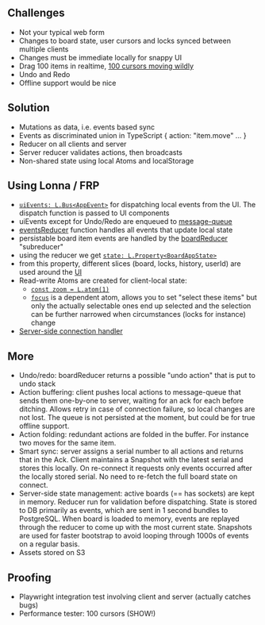 ## Challenges

-   Not your typical web form
-   Changes to board state, user cursors and locks synced between multiple clients
-   Changes must be immediate locally for snappy UI
-   Drag 100 items in realtime, [100 cursors moving wildly](https://youtu.be/TRT9w5c0Rp0)
-   Undo and Redo
-   Offline support would be nice

## Solution

-   Mutations as data, i.e. events based sync
-   Events as discriminated union in TypeScript { action: "item.move" ... }
-   Reducer on all clients and server
-   Server reducer validates actions, then broadcasts
-   Non-shared state using local Atoms and localStorage

## Using Lonna / FRP

-   [`uiEvents: L.Bus<AppEvent>`](https://github.com/raimohanska/r-board/blob/master/frontend/src/store/board-store.ts#L45) for dispatching local events from the UI. The dispatch function is passed to UI components
-   uiEvents except for Undo/Redo are enqueued to [message-queue](https://github.com/raimohanska/r-board/blob/master/frontend/src/store/message-queue.ts)
-   [eventsReducer](https://github.com/raimohanska/r-board/blob/master/frontend/src/store/board-store.ts#L96) function handles all events that update local state
-   persistable board item events are handled by the [boardReducer](https://github.com/raimohanska/r-board/blob/master/common/src/board-reducer.ts) "subreducer"
-   using the reducer we get [`state: L.Property<BoardAppState>`](https://github.com/raimohanska/r-board/blob/master/frontend/src/store/board-store.ts#L180)
-   from this property, different slices (board, locks, history, userId) are used around the [UI](https://github.com/raimohanska/r-board/blob/master/frontend/src/board/BoardView.tsx#L56)
-   Read-write Atoms are created for client-local state:
    -   [`const zoom = L.atom(1)`](https://github.com/raimohanska/r-board/blob/master/frontend/src/board/BoardView.tsx#L61)
    -   [`focus`](https://github.com/raimohanska/r-board/blob/master/frontend/src/board/BoardView.tsx#L70) is a dependent atom, allows you to set "select these items" but only the actually selectable ones end up selected and the selection can be further narrowed when circumstances (locks for instance) change
-   [Server-side connection handler](https://github.com/raimohanska/r-board/blob/master/backend/src/connection-handler.ts)

## More

-   Undo/redo: boardReducer returns a possible "undo action" that is put to undo stack
-   Action buffering: client pushes local actions to message-queue that sends them one-by-one to server, waiting for an ack for each before ditching. Allows retry in case of connection failure, so local changes are not lost. The queue is not persisted at the moment, but could be for true offline support.
-   Action folding: redundant actions are folded in the buffer. For instance two moves for the same item.
-   Smart sync: server assigns a serial number to all actions and returns that in the Ack. Client maintains a Snapshot with the latest serial and stores this locally. On re-connect it requests only events occurred after the locally stored serial. No need to re-fetch the full board state on connect.
-   Server-side state management: active boards (== has sockets) are kept in memory. Reducer run for validation before dispatching. State is stored to DB primarily as events, which are sent in 1 second bundles to PostgreSQL. When board is loaded to memory, events are replayed through the reducer to come up with the most current state. Snapshots are used for faster bootstrap to avoid looping through 1000s of events on a regular basis.
-   Assets stored on S3

## Proofing

-   Playwright integration test involving client and server (actually catches bugs)
-   Performance tester: 100 cursors (SHOW!)
